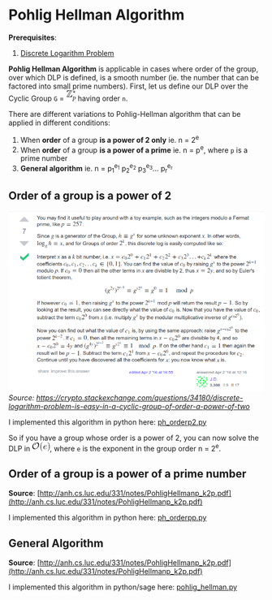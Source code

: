 # Pohlig Hellman Algorithm

**Prerequisites**:
1. [Discrete Logarithm Problem](https://github.com/ashutosh1206/Crypton/tree/master/Discrete-Logarithm-Problem)

**Pohlig Hellman Algorithm** is applicable in cases where order of the group, over which DLP is defined, is a smooth number (ie. the number that can be factored into small prime numbers). First, let us define our DLP over the Cyclic Group `G` = ![picture](Pictures/1.gif) having order `n`.

There are different variations to Pohlig-Hellman algorithm that can be applied in different conditions:
1. When **order** of a group **is a power of 2 only** ie. n = 2<sup>e</sup>
2. When **order** of a group **is a power of a prime** ie. n = p<sup>e</sup>, where `p` is a prime number
3. **General algorithm** ie. n = p<sub>1</sub><sup>e<sub>1</sub></sup> p<sub>2</sub><sup>e<sub>2</sub></sup> p<sub>3</sub><sup>e<sub>3</sub></sup>... p<sub>r</sub><sup>e<sub>r</sub></sup>

## Order of a group is a power of 2
![picture](Pictures/2.png)  
*Source: https://crypto.stackexchange.com/questions/34180/discrete-logarithm-problem-is-easy-in-a-cyclic-group-of-order-a-power-of-two*

I implemented this algorithm in python here: [ph_orderp2.py](ph_orderp2.py)

So if you have a group whose order is a power of 2, you can now solve the DLP in ![picture](Pictures/2.gif), where `e` is the exponent in the group order n = 2<sup>e</sup>.

## Order of a group is a power of a prime number

**Source**: [http://anh.cs.luc.edu/331/notes/PohligHellmanp_k2p.pdf](http://anh.cs.luc.edu/331/notes/PohligHellmanp_k2p.pdf)

I implemented this algorithm in python here: [ph_orderpp.py](ph_orderpp.py)

## General Algorithm

**Source**: [http://anh.cs.luc.edu/331/notes/PohligHellmanp_k2p.pdf](http://anh.cs.luc.edu/331/notes/PohligHellmanp_k2p.pdf)

I implemented this algorithm in python/sage here:
[pohlig_hellman.py](pohlig_hellman.py)
